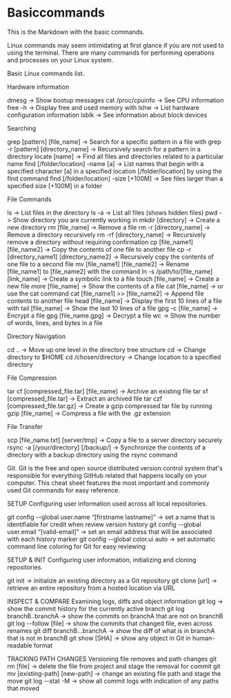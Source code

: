 # Basiccommands
This is the Markdown with the basic commands.

Linux commands may seem intimidating at first glance if you are not used to using the terminal. There are many commands for performing operations and processes on your Linux system.

Basic Linux commands list.

Hardware information

dmesg -> Show bootup messages
cat /proc/cpuinfo -> See CPU information
free -h -> Display free and used memory with
lshw -> List hardware configuration information
lsblk -> See information about block devices

Searching

grep [pattern] [file_name] -> Search for a specific pattern in a file with
grep -r [pattern] [directory_name] -> Recursively search for a pattern in a directory
locate [name] -> Find all files and directories related to a particular name
find [/folder/location] -name [a] -> List names that begin with a specified character [a] in a specified location [/folder/location] by using the find command
find [/folder/location] -size [+100M] -> See files larger than a specified size [+100M] in a folder

File Commands

ls -> List files in the directory
ls -a -> List all files (shows hidden files)
pwd -> Show directory you are currently working in
mkdir [directory] -> Create a new directory
rm [file_name] -> Remove a file
rm -r [directory_name] -> Remove a directory recursively
rm -rf [directory_name] -> Recursively remove a directory without requiring confirmation
cp [file_name1] [file_name2] -> Copy the contents of one file to another file
cp -r [directory_name1] [directory_name2] -> Recursively copy the contents of one file to a second file
mv [file_name1] [file_name2] -> Rename [file_name1] to [file_name2] with the command
ln -s /path/to/[file_name] [link_name] -> Create a symbolic link to a file
touch [file_name] -> Create a new file
more [file_name] -> Show the contents of a file
cat [file_name] -> or use the cat command
cat [file_name1] >> [file_name2] -> Append file contents to another file
head [file_name] -> Display the first 10 lines of a file with
tail [file_name] -> Show the last 10 lines of a file
gpg -c [file_name] -> Encrypt a file
gpg [file_name.gpg] -> Decrypt a file
wc -> Show the number of words, lines, and bytes in a file

Directory Navigation

cd .. -> Move up one level in the directory tree structure
cd -> Change directory to $HOME
cd /chosen/directory -> Change location to a specified directory

File Compression

tar cf [compressed_file.tar] [file_name] -> Archive an existing file
tar xf [compressed_file.tar] -> Extract an archived file
tar czf [compressed_file.tar.gz] -> Create a gzip compressed tar file by running
gzip [file_name] -> Compress a file with the .gz extension

File Transfer

scp [file_name.txt] [server/tmp] -> Copy a file to a server directory securely
rsync -a [/your/directory] [/backup/] -> Synchronize the contents of a directory with a backup directory using the rsync command

Git.
Git is the free and open source distributed version control system that's responsible for everything GitHub related that happens locally on your computer. This cheat sheet features the most important and commonly used Git commands for easy reference.

SETUP
Configuring user information used across all local repositories.

git config --global user.name “[firstname lastname]” -> set a name that is identifiable for credit when review version history
git config --global user.email “[valid-email]” -> set an email address that will be associated with each history marker
git config --global color.ui auto -> set automatic command line coloring for Git for easy reviewing

SETUP & INIT
Configuring user information, initializing and cloning repositories.

git init -> initialize an existing directory as a Git repository
git clone [url] -> retrieve an entire repository from a hosted location via URL

INSPECT & COMPARE
Examining logs, diffs and object information
git log -> show the commit history for the currently active branch
git log branchB..branchA -> show the commits on branchA that are not on branchB
git log --follow [file] -> show the commits that changed file, even across renames
git diff branchB...branchA -> show the diff of what is in branchA that is not in branchB
git show [SHA] -> show any object in Git in human-readable format

TRACKING PATH CHANGES
Versioning file removes and path changes
git rm [file] -> delete the file from project and stage the removal for commit
git mv [existing-path] [new-path] -> change an existing file path and stage the move
git log --stat -M -> show all commit logs with indication of any paths that moved

